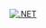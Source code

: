 [![.NET](https://github.com/soManyVoices/RPBDIS-CourseProject/actions/workflows/main.yml/badge.svg)](https://github.com/soManyVoices/RPBDIS-CourseProject/actions/workflows/main.yml)
